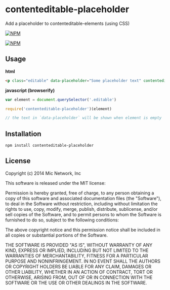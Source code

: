 # contenteditable-placeholder

Add a placeholder to contenteditable-elements (using CSS)

[![NPM](https://nodei.co/npm/contenteditable-placeholder.png?downloads&stars)](https://nodei.co/npm/contenteditable-placeholder/)

[![NPM](https://nodei.co/npm-dl/contenteditable-placeholder.png)](https://nodei.co/npm/contenteditable-placeholder/)

## Usage

__html__

```html
<p class="editable" data-placeholder="Some placeholder text" contenteditable="true"></p>
```

__javascript (browserify)__

```js
var element = document.querySelector('.editable')

require('contenteditable-placeholder')(element)

// the text in `data-placeholder` will be shown when element is empty
```

## Installation

```
npm install contenteditable-placeholder
```

## License

Copyright (c) 2014 Mic Network, Inc

This software is released under the MIT license:

Permission is hereby granted, free of charge, to any person obtaining a copy
of this software and associated documentation files (the "Software"), to deal
in the Software without restriction, including without limitation the rights
to use, copy, modify, merge, publish, distribute, sublicense, and/or sell
copies of the Software, and to permit persons to whom the Software is
furnished to do so, subject to the following conditions:

The above copyright notice and this permission notice shall be included in
all copies or substantial portions of the Software.

THE SOFTWARE IS PROVIDED "AS IS", WITHOUT WARRANTY OF ANY KIND, EXPRESS OR
IMPLIED, INCLUDING BUT NOT LIMITED TO THE WARRANTIES OF MERCHANTABILITY,
FITNESS FOR A PARTICULAR PURPOSE AND NONINFRINGEMENT. IN NO EVENT SHALL THE
AUTHORS OR COPYRIGHT HOLDERS BE LIABLE FOR ANY CLAIM, DAMAGES OR OTHER
LIABILITY, WHETHER IN AN ACTION OF CONTRACT, TORT OR OTHERWISE, ARISING FROM,
OUT OF OR IN CONNECTION WITH THE SOFTWARE OR THE USE OR OTHER DEALINGS IN
THE SOFTWARE.
